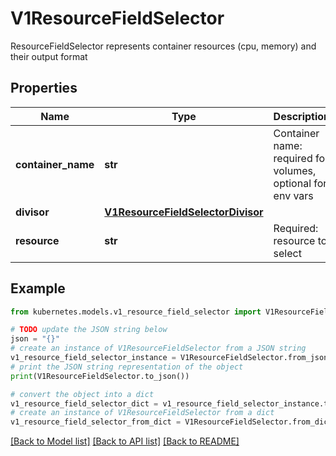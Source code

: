 # V1ResourceFieldSelector

ResourceFieldSelector represents container resources (cpu, memory) and their output format

## Properties

Name | Type | Description | Notes
------------ | ------------- | ------------- | -------------
**container_name** | **str** | Container name: required for volumes, optional for env vars | [optional] 
**divisor** | [**V1ResourceFieldSelectorDivisor**](V1ResourceFieldSelectorDivisor.md) |  | [optional] 
**resource** | **str** | Required: resource to select | [default to '']

## Example

```python
from kubernetes.models.v1_resource_field_selector import V1ResourceFieldSelector

# TODO update the JSON string below
json = "{}"
# create an instance of V1ResourceFieldSelector from a JSON string
v1_resource_field_selector_instance = V1ResourceFieldSelector.from_json(json)
# print the JSON string representation of the object
print(V1ResourceFieldSelector.to_json())

# convert the object into a dict
v1_resource_field_selector_dict = v1_resource_field_selector_instance.to_dict()
# create an instance of V1ResourceFieldSelector from a dict
v1_resource_field_selector_from_dict = V1ResourceFieldSelector.from_dict(v1_resource_field_selector_dict)
```
[[Back to Model list]](../README.md#documentation-for-models) [[Back to API list]](../README.md#documentation-for-api-endpoints) [[Back to README]](../README.md)


